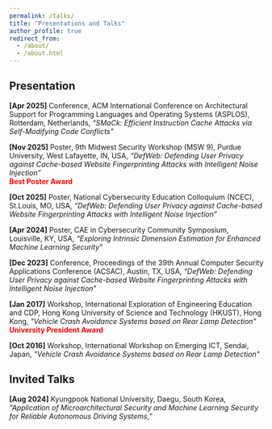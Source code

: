 ```yaml
---
permalink: /talks/
title: "Presentations and Talks"
author_profile: true
redirect_from:
  - /about/
  - /about.html
---
```




Presentation
------
**[Apr 2025]** Conference, ACM International Conference on Architectural Support for Programming Languages and Operating Systems (ASPLOS), Rotterdam, Netherlands, *“SMaCk: Efficient Instruction Cache Attacks via Self-Modifying Code Conflicts”* <br/>

**[Nov 2025]** Poster, 9th Midwest Security Workshop (MSW 9), Purdue University, West Lafayette, IN, USA, *“DefWeb: Defending User Privacy against Cache-based Website Fingerprinting Attacks with Intelligent Noise Injection”* <br/>
<span style="color: red;">**Best Poster Award**</span>

**[Oct 2025]** Poster, National Cybersecurity Education Colloquium (NCEC), St.Louis, MO, USA, *“DefWeb: Defending User Privacy against Cache-based Website Fingerprinting Attacks with Intelligent Noise Injection”*

**[Apr 2024]** Poster, CAE in Cybersecurity Community Symposium, Louisville, KY, USA, *“Exploring Intrinsic Dimension Estimation for Enhanced Machine Learning Security"*

**[Dec 2023]** Conference, Proceedings of the 39th Annual Computer Security Applications Conference (ACSAC), Austin, TX, USA, *“DefWeb: Defending User Privacy against Cache-based Website Fingerprinting Attacks with Intelligent Noise Injection”*

**[Jan 2017]** Workshop, International Exploration of Engineering Education and CDP, Hong Kong University of Science and Technology (HKUST), Hong Kong, *"Vehicle Crash Avoidance Systems based on Rear Lamp Detection"*<br/>
<span style="color: red;">**University President Award**</span>

**[Oct 2016]** Workshop, International Workshop on Emerging ICT, Sendai, Japan, *"Vehicle Crash Avoidance Systems based on Rear Lamp Detection"*

Invited Talks
------
**[Aug 2024]** Kyungpook National University, Daegu, South Korea, *"Application of Microarchitectural Security and Machine Learning Security for Reliable Autonomous Driving Systems,”* 



<!-- 
***SMaCk: Efficient Instruction Cache Attacks via Self-Modifying Code Conflicts***<br/>
**Seonghun Son**, Daniel Moghimi, and Berk Gulmezoglu<br/>
ACM International Conference on Architectural Support for Programming Languages and Operating Systems (**ASPLOS**), 2025 <br/>
<a href="https://arxiv.org/pdf/2502.05429" style="text-decoration: none;"><b>Paper</b></a>, <a href="https://github.com/hunie-son/SMaCk" style="text-decoration: none;"><b>Artifact</b></a>, 
<a href="https://www.amd.com/en/resources/product-security/bulletin/amd-sb-7024.html" style="text-decoration: none;"><b>AMD Security Bulletin</b></a>

***DefWeb: Defending User Privacy against Cache-based Website Fingerprinting Attacks with Intelligent Noise Injection***<br/>
**Seonghun Son**, Debopriya Roy Dipta, and Berk Gulmezoglu<br/>
In Annual Computer Security Applications Conference (**ACSAC**), 2023 <br/>
<a href="https://dl.acm.org/doi/pdf/10.1145/3627106.3627191" style="text-decoration: none;"><b>Paper</b></a>, <a href="https://github.com/hunie-son/DefWeb" style="text-decoration: none;"><b>Artifact</b></a>

***CR-MEGA: Mutually Exclusive Guaranteed Access Control for Cognitive Radio Networks***<br/>
Muhammad Shafiq, **Seonghun Son**, Jin-Ghoo Choi, and Heejung Yu<br/>
Proceedings of the IEEE Future Technologies Conference (FTC), 2017 <br/>
<a href="
https://saiconference.com/Downloads/FTC2017/Proceedings/10_Paper_452-CR-MEGA_Mutually_Exclusive_Guaranteed_Access.pdf" style="text-decoration: none;"><b>Paper</b></a>

Workshops and Posters
------
***DefWeb: Defending User Privacy against Cache-based Website Fingerprinting Attacks with Intelligent Noise Injection*** (<a href="/files/MSW_Seonghun.pdf" target="_blank" style="text-decoration: none;"><b>PDF</b></a>)<br/>
The Midwest Security Workshop at Purdue University, 2024 <br/> 
<span style="color: red;">**Best Poster Award**</span>

***Exploring Intrinsic Dimension Estimation for Enhanced Machine Learning Security*** (<a href="/files/DETool_Seonghun.pdf" target="_blank" style="text-decoration: none;"><b>PDF</b></a>)<br/>
National Cybersecurity Education Colloquium, 2024 <br/> 

***Vehicle Crash Avoidance based on Rear Lamp Detection Systems*** (<a href="
http://www.spcom.ecei.tohoku.ac.jp/JCK-WS2016/papers/16-8.pdf" style="text-decoration: none;"><b>Paper</b></a>)<br/>
International Workshop on Emerging ICT, 2016 <br/> 





**2025** <br/>
**2023** <br/>
**2017** <br/>


* Ph.D in Version Control Theory, GitHub University, 2018 (expected)
* M.S. in Jekyll, GitHub University, 2014
* B.S. in GitHub, GitHub University, 2012 
Machine Learning Security
------
* Spring 2024: Academic Pages Collaborator
  * GitHub University
  * Duties includes: Updates and improvements to template
  * Supervisor: The Users

* Fall 2015: Research Assistant
  * GitHub University
  * Duties included: Merging pull requests
  * Supervisor: Professor Hub

* Summer 2015: Research Assistant
  * GitHub University
  * Duties included: Tagging issues
  * Supervisor: Professor Git
  
Skills
======
* Skill 1
* Skill 2
  * Sub-skill 2.1
  * Sub-skill 2.2
  * Sub-skill 2.3
* Skill 3

Publications
======
  <ul>{% for post in site.publications reversed %}
    {% include archive-single-cv.html %}
  {% endfor %}</ul>
  
Talks
======
  <ul>{% for post in site.talks reversed %}
    {% include archive-single-talk-cv.html  %}
  {% endfor %}</ul>
  
Teaching
======
  <ul>{% for post in site.teaching reversed %}
    {% include archive-single-cv.html %}
  {% endfor %}</ul>
  
Service and leadership
======
* Currently signed in to 43 different slack teams
-->
